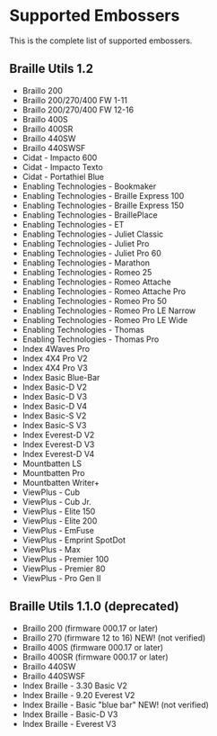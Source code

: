 # Supported Embossers #
This is the complete list of supported embossers.

## Braille Utils 1.2 ##
  * Braillo 200
  * Braillo 200/270/400 FW 1-11
  * Braillo 200/270/400 FW 12-16
  * Braillo 400S
  * Braillo 400SR
  * Braillo 440SW
  * Braillo 440SWSF
  * Cidat - Impacto 600
  * Cidat - Impacto Texto
  * Cidat - Portathiel Blue
  * Enabling Technologies - Bookmaker
  * Enabling Technologies - Braille Express 100
  * Enabling Technologies - Braille Express 150
  * Enabling Technologies - BraillePlace
  * Enabling Technologies - ET
  * Enabling Technologies - Juliet Classic
  * Enabling Technologies - Juliet Pro
  * Enabling Technologies - Juliet Pro 60
  * Enabling Technologies - Marathon
  * Enabling Technologies - Romeo 25
  * Enabling Technologies - Romeo Attache
  * Enabling Technologies - Romeo Attache Pro
  * Enabling Technologies - Romeo Pro 50
  * Enabling Technologies - Romeo Pro LE Narrow
  * Enabling Technologies - Romeo Pro LE Wide
  * Enabling Technologies - Thomas
  * Enabling Technologies - Thomas Pro
  * Index 4Waves Pro
  * Index 4X4 Pro V2
  * Index 4X4 Pro V3
  * Index Basic Blue-Bar
  * Index Basic-D V2
  * Index Basic-D V3
  * Index Basic-D V4
  * Index Basic-S V2
  * Index Basic-S V3
  * Index Everest-D V2
  * Index Everest-D V3
  * Index Everest-D V4
  * Mountbatten LS
  * Mountbatten Pro
  * Mountbatten Writer+
  * ViewPlus - Cub
  * ViewPlus - Cub Jr.
  * ViewPlus - Elite 150
  * ViewPlus - Elite 200
  * ViewPlus - EmFuse
  * ViewPlus - Emprint SpotDot
  * ViewPlus - Max
  * ViewPlus - Premier 100
  * ViewPlus - Premier 80
  * ViewPlus - Pro Gen II

## Braille Utils 1.1.0 (deprecated) ##
  * Braillo 200 (firmware 000.17 or later)
  * Braillo 270 (firmware 12 to 16) NEW! (not verified)
  * Braillo 400S (firmware 000.17 or later)
  * Braillo 400SR (firmware 000.17 or later)
  * Braillo 440SW
  * Braillo 440SWSF
  * Index Braille - 3.30 Basic V2
  * Index Braille - 9.20 Everest V2
  * Index Braille - Basic "blue bar" NEW! (not verified)
  * Index Braille - Basic-D V3
  * Index Braille - Everest V3
